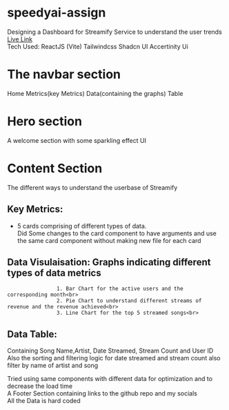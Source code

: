 # speedyai-assign
Designing a Dashboard for Streamify Service to understand the user trends<br>
[Live Link](https://speedyai-assignment.vercel.app/) <br>
Tech Used: ReactJS (Vite) Tailwindcss Shadcn UI Accertinity Ui
<br>
# The navbar section <br>
Home Metrics(key Metrics) Data(containing the graphs) Table<br>

# Hero section <br>
A welcome section with some sparkling effect UI <br>

# Content Section<br>
The different ways to understand the userbase of Streamify<br>
## Key Metrics:<br>
-  5 cards comprising of different types of data.<br>
Did Some changes to the card component to have arguments and use the same card component without making new file for each card<br>

## Data Visulaisation: Graphs indicating different types of data metrics<br>
                    1. Bar Chart for the active users and the corresponding month<br>
                    2. Pie Chart to understand different streams of revenue and the revenue achieved<br>
                    3. Line Chart for the top 5 streamed songs<br>
## Data Table:  
Containing Song Name,Artist,	Date Streamed,	Stream Count and	User ID<br>
Also the sorting and filtering logic for date streamed and stream count also filter by name of artist and song<br>

Tried using same components with different data for optimization and to decrease the load time<br>
A Footer Section containing links to the github repo and my socials<br>
All the Data is hard coded
